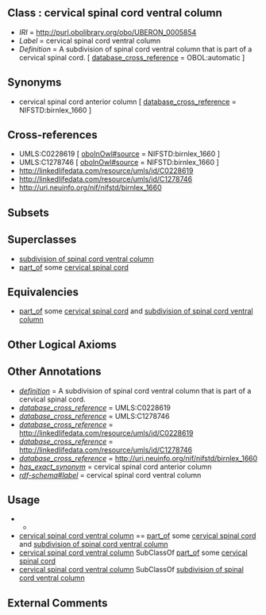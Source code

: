 
## Class : cervical spinal cord ventral column

 * *IRI* = http://purl.obolibrary.org/obo/UBERON_0005854
 * *Label* = cervical spinal cord ventral column
 * *Definition* = A subdivision of spinal cord ventral column that is part of a cervical spinal cord. [ [database_cross_reference](../../ef/oboInOwl#hasDbXref.md) = OBOL:automatic ]

## Synonyms

 * cervical spinal cord anterior column [ [database_cross_reference](../../ef/oboInOwl#hasDbXref.md) = NIFSTD:birnlex_1660 ]

## Cross-references

 * UMLS:C0228619 [ [oboInOwl#source](../../ce/oboInOwl#source.md) = NIFSTD:birnlex_1660 ]
 * UMLS:C1278746 [ [oboInOwl#source](../../ce/oboInOwl#source.md) = NIFSTD:birnlex_1660 ]
 * http://linkedlifedata.com/resource/umls/id/C0228619
 * http://linkedlifedata.com/resource/umls/id/C1278746
 * http://uri.neuinfo.org/nif/nifstd/birnlex_1660

## Subsets


## Superclasses

 * [subdivision of spinal cord ventral column](../../UBERON/51/UBERON_0016551.md)
 * [part_of](../../BFO/50/BFO_0000050.md) some [cervical spinal cord](../../UBERON/26/UBERON_0002726.md)

## Equivalencies

 * [part_of](../../BFO/50/BFO_0000050.md) some [cervical spinal cord](../../UBERON/26/UBERON_0002726.md) and [subdivision of spinal cord ventral column](../../UBERON/51/UBERON_0016551.md)

## Other Logical Axioms


## Other Annotations

 * *[definition](../../IAO/15/IAO_0000115.md)* = A subdivision of spinal cord ventral column that is part of a cervical spinal cord.
 * *[database_cross_reference](../../ef/oboInOwl#hasDbXref.md)* = UMLS:C0228619
 * *[database_cross_reference](../../ef/oboInOwl#hasDbXref.md)* = UMLS:C1278746
 * *[database_cross_reference](../../ef/oboInOwl#hasDbXref.md)* = http://linkedlifedata.com/resource/umls/id/C0228619
 * *[database_cross_reference](../../ef/oboInOwl#hasDbXref.md)* = http://linkedlifedata.com/resource/umls/id/C1278746
 * *[database_cross_reference](../../ef/oboInOwl#hasDbXref.md)* = http://uri.neuinfo.org/nif/nifstd/birnlex_1660
 * *[has_exact_synonym](../../ym/oboInOwl#hasExactSynonym.md)* = cervical spinal cord anterior column
 * *[rdf-schema#label](../../el/rdf-schema#label.md)* = cervical spinal cord ventral column

## Usage

 * -
 * [cervical spinal cord ventral column](../../UBERON/54/UBERON_0005854.md) == [part_of](../../BFO/50/BFO_0000050.md) some [cervical spinal cord](../../UBERON/26/UBERON_0002726.md) and [subdivision of spinal cord ventral column](../../UBERON/51/UBERON_0016551.md)
 * [cervical spinal cord ventral column](../../UBERON/54/UBERON_0005854.md) SubClassOf [part_of](../../BFO/50/BFO_0000050.md) some [cervical spinal cord](../../UBERON/26/UBERON_0002726.md)
 * [cervical spinal cord ventral column](../../UBERON/54/UBERON_0005854.md) SubClassOf [subdivision of spinal cord ventral column](../../UBERON/51/UBERON_0016551.md)

## External Comments

